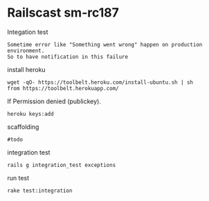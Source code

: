 Railscast sm-rc187
=====================
Integation test
```
Sometime error like "Something went wrong" happen on production environment.
So to have notification in this failure
```
install heroku
```
wget -qO- https://toolbelt.heroku.com/install-ubuntu.sh | sh
from https://toolbelt.herokuapp.com/
```
If Permission denied (publickey).
```
heroku keys:add
```
scaffolding
```
#todo
```
integration test
```
rails g integration_test exceptions
```
run test
```
rake test:integration
```


